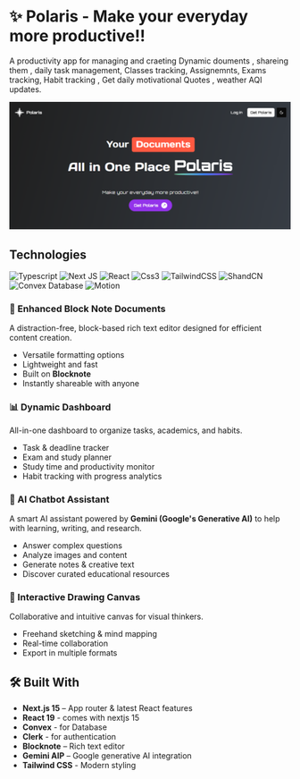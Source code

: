 # ✨ Polaris - Make your everyday more productive!!

A  productivity app for managing and craeting Dynamic douments , shareing them ,  daily task management, Classes tracking, Assignemnts, Exams tracking, Habit tracking , Get daily motivational Quotes , weather AQI updates.

![Petvally banner](./public/image.png)
## Technologies 
![Typescript](    https://img.shields.io/badge/TypeScript-007ACC?style=for-the-badge&logo=typescript&logoColor=white) ![Next JS](https://img.shields.io/badge/next%20js-000000?style=for-the-badge&logo=nextdotjs&logoColor=white) ![React](https://img.shields.io/badge/React-20232A?style=for-the-badge&logo=react&logoColor=61DAFB) ![Css3](https://img.shields.io/badge/CSS3-1572B6?style=for-the-badge&logo=css3&logoColor=white) ![TailwindCSS](https://img.shields.io/badge/Tailwind_CSS-38B2AC?style=for-the-badge&logo=tailwind-css&logoColor=white) ![ShandCN](https://img.shields.io/badge/shadcn%2Fui-000000?style=for-the-badge&logo=shadcnui&logoColor=white) ![Convex Database](https://img.shields.io/badge/Convex-red?logo=https://raw.githubusercontent.com/get-convex/convex/main/website/public/favicon.ico&logoWidth=30&style=for-the-badge) ![Motion](https://img.shields.io/badge/Motion-FFF42B?logo=framer&logoColor=black&style=for-the-badge)



### 📝 Enhanced Block Note Documents
A distraction-free, block-based rich text editor designed for efficient content creation.

- Versatile formatting options  
- Lightweight and fast  
- Built on **Blocknote**  
- Instantly shareable with anyone  

### 📊 Dynamic Dashboard
All-in-one dashboard to organize tasks, academics, and habits.

- Task & deadline tracker  
- Exam and study planner  
- Study time and productivity monitor  
- Habit tracking with progress analytics  

### 🤖 AI Chatbot Assistant
A smart AI assistant powered by **Gemini (Google's Generative AI)** to help with learning, writing, and research.

- Answer complex questions  
- Analyze images and content  
- Generate notes & creative text  
- Discover curated educational resources  

### 🎨 Interactive Drawing Canvas
Collaborative and intuitive canvas for visual thinkers.

- Freehand sketching & mind mapping  
- Real-time collaboration  
- Export in multiple formats  

## 🛠️ Built With

- **Next.js 15** – App router & latest React features 
- **React 19** - comes with nextjs 15
- **Convex** - for Database 
- **Clerk** - for authentication
- **Blocknote** – Rich text editor  
- **Gemini AIP** – Google generative AI integration  
- **Tailwind CSS** - Modern styling

